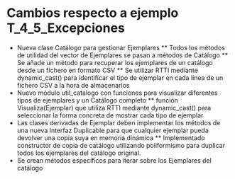 # Cambios respecto a ejemplo T_4_5_Excepciones

* Nueva clase Catálogo para gestionar Ejemplares
** Todos los métodos de utilidad del vector de Ejemplares se pasan a métodos de Catálogo
** Se añade un método para recuperar los ejemplares de un catálogo desde un fichero en formato CSV
** Se utilizar RTTI mediante dynamic_cast<T>() para identificar el tipo de ejemplar en cada línea de un fichero CSV a la hora de almacenarlos
* Nuevo módulo util_catalogo con funciones para visualizar diferentes tipos de ejemplares y un Catálogo completo
** función Visualiza(Ejemplar) que utiliza RTTI mediante dynamic_cast<T>() para seleccionar la forma concreta de mostrar cada tipo de ejemplar
* Las clases derivadas de Ejemplar deben implementar los métodos de una nueva Interfaz Duplicable para que cualquier ejemplar pueda devolver una copia suya en memoria dinámica
** Implementado constructor de copia de catálogo utilizando poliformismo para duplicar todos los ejemplares del catálogo original.
* Se crean métodos específicos para iterar sobre los Ejemplares del catálogo
